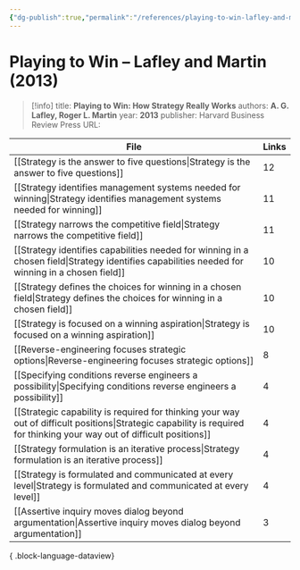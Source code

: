 ```yaml
---
{"dg-publish":true,"permalink":"/references/playing-to-win-lafley-and-martin-2013/"}
---
```



# Playing to Win – Lafley and Martin (2013)

> [!info]
> title: **Playing to Win: How Strategy Really Works**
> authors: **A. G. Lafley, Roger L. Martin**
> year: **2013**
> publisher: Harvard Business Review Press
> URL: 



| File                                                                                                                                                                        | Links |
| --------------------------------------------------------------------------------------------------------------------------------------------------------------------------- | ----- |
| [[Strategy is the answer to five questions\|Strategy is the answer to five questions]]                                                                                   | 12    |
| [[Strategy identifies management systems needed for winning\|Strategy identifies management systems needed for winning]]                                                 | 11    |
| [[Strategy narrows the competitive field\|Strategy narrows the competitive field]]                                                                                       | 11    |
| [[Strategy identifies capabilities needed for winning in a chosen field\|Strategy identifies capabilities needed for winning in a chosen field]]                         | 10    |
| [[Strategy defines the choices for winning in a chosen field\|Strategy defines the choices for winning in a chosen field]]                                               | 10    |
| [[Strategy is focused on a winning aspiration\|Strategy is focused on a winning aspiration]]                                                                             | 10    |
| [[Reverse-engineering focuses strategic options\|Reverse-engineering focuses strategic options]]                                                                         | 8     |
| [[Specifying conditions reverse engineers a possibility\|Specifying conditions reverse engineers a possibility]]                                                         | 4     |
| [[Strategic capability is required for thinking your way out of difficult positions\|Strategic capability is required for thinking your way out of difficult positions]] | 4     |
| [[Strategy formulation is an iterative process\|Strategy formulation is an iterative process]]                                                                           | 4     |
| [[Strategy is formulated and communicated at every level\|Strategy is formulated and communicated at every level]]                                                       | 4     |
| [[Assertive inquiry moves dialog beyond argumentation\|Assertive inquiry moves dialog beyond argumentation]]                                                             | 3     |

{ .block-language-dataview}
